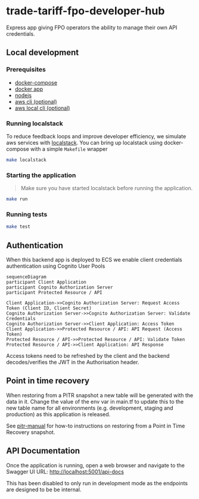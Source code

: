# trade-tariff-fpo-developer-hub

Express app giving FPO operators the ability to manage their own API credentials.

## Local development

### Prerequisites

- [docker-compose]
- [docker app][docker-app]
- [nodejs]
- [aws cli (optional)][awscli]
- [aws local cli (optional)][awscli-local]

### Running localstack

To reduce feedback loops and improve developer efficiency, we simulate aws services with [localstack]. You can bring up localstack using docker-compose with a simple `Makefile` wrapper

```sh
make localstack
```

### Starting the application

> Make sure you have started localstack before running the application.

```sh
make run
```

### Running tests

```sh
make test
```

## Authentication

When this backend app is deployed to ECS we enable client credentials authentication using Cognito User Pools

```mermaid
sequenceDiagram
participant Client Application
participant Cognito Authorization Server
participant Protected Resource / API

Client Application->>Cognito Authorization Server: Request Access Token (Client ID, Client Secret)
Cognito Authorization Server->>Cognito Authorization Server: Validate Credentials
Cognito Authorization Server->>Client Application: Access Token
Client Application->>Protected Resource / API: API Request (Access Token)
Protected Resource / API->>Protected Resource / API: Validate Token
Protected Resource / API->>Client Application: API Response
```

Access tokens need to be refreshed by the client and the backend decodes/verifies the JWT in the Authorisation header.

## Point in time recovery

When restoring from a PITR snapshot a new table will be generated with the data in it. Change the value of the env var in
main.tf to update this to the new table name for all environments (e.g. development, staging and production) as this application is released.

See [pitr-manual] for how-to instructions on restoring from a Point in Time Recovery snapshot.

## API Documentation

Once the application is running, open a web browser and navigate to the Swagger UI URL: <http://localhost:5001/api-docs>

This has been disabled to only run in development mode as the endpoints are designed to be be internal.

[pitr-manual]: https://docs.trade-tariff.service.gov.uk/manual/how-to-backup-and-restore-in-aws-dynamodb-pitr.html

[docker-compose]: https://formulae.brew.sh/formula/docker-compose
[nodejs]: https://formulae.brew.sh/formula/node
[docker-app]: https://docs.docker.com/desktop/install/mac-install/
[awscli]: https://formulae.brew.sh/formula/awscli
[awscli-local]: https://formulae.brew.sh/formula/awscli-local
[localstack]: https://www.localstack.cloud/
